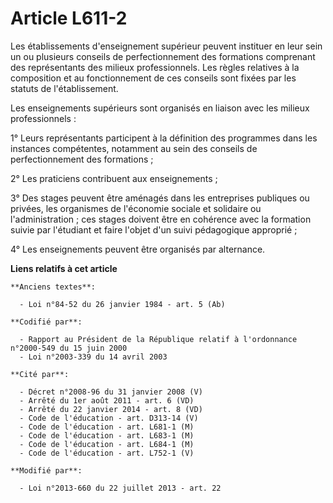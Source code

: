 # Article L611-2

Les établissements d'enseignement supérieur peuvent instituer en leur sein un ou plusieurs conseils de perfectionnement des
formations comprenant des représentants des milieux professionnels. Les règles relatives à la composition et au
fonctionnement de ces conseils sont fixées par les statuts de l'établissement. 

Les enseignements supérieurs sont organisés en liaison avec les milieux professionnels :

1° Leurs représentants participent à la définition des programmes dans les instances compétentes, notamment au sein des
conseils de perfectionnement des formations ;

2° Les praticiens contribuent aux enseignements ;

3° Des stages peuvent être aménagés dans les entreprises publiques ou privées, les organismes de l'économie sociale et
solidaire ou l'administration ; ces stages doivent être en cohérence avec la formation suivie par l'étudiant et faire l'objet
d'un suivi pédagogique approprié ;

4° Les enseignements peuvent être organisés par alternance.

**Liens relatifs à cet article**

	**Anciens textes**:

	  - Loi n°84-52 du 26 janvier 1984 - art. 5 (Ab)

	**Codifié par**:

	  - Rapport au Président de la République relatif à l'ordonnance n°2000-549 du 15 juin 2000
	  - Loi n°2003-339 du 14 avril 2003

	**Cité par**:

	  - Décret n°2008-96 du 31 janvier 2008 (V)
	  - Arrêté du 1er août 2011 - art. 6 (VD)
	  - Arrêté du 22 janvier 2014 - art. 8 (VD)
	  - Code de l'éducation - art. D313-14 (V)
	  - Code de l'éducation - art. L681-1 (M)
	  - Code de l'éducation - art. L683-1 (M)
	  - Code de l'éducation - art. L684-1 (M)
	  - Code de l'éducation - art. L752-1 (V)

	**Modifié par**:

	  - Loi n°2013-660 du 22 juillet 2013 - art. 22
